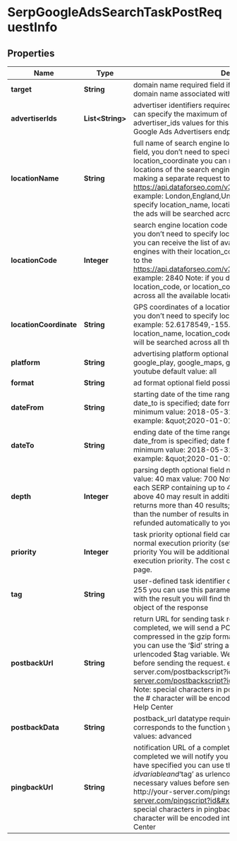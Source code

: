 

# SerpGoogleAdsSearchTaskPostRequestInfo


## Properties

| Name | Type | Description | Notes |
|------------ | ------------- | ------------- | -------------|
|**target** | **String** | domain name required field if advertiser_ids is not specified domain name associated with an advertiser account |  [optional] |
|**advertiserIds** | **List&lt;String&gt;** | advertiser identifiers required field if target is not specified you can specify the maximum of 25 values in this array; advertiser_ids values for this parameter can be found in the Google Ads Advertisers endpoint; |  [optional] |
|**locationName** | **String** | full name of search engine location optional field if you use this field, you don’t need to specify location_code or location_coordinate you can receive the list of available locations of the search engine with their location_name by making a separate request to the https://api.dataforseo.com/v3/serp/google/ads_search/locations example: London,England,United Kingdom Note: if you don’t specify location_name, location_code, or location_coordinate, the ads will be searched across all the available locations |  [optional] |
|**locationCode** | **Integer** | search engine location code optional field if you use this field, you don’t need to specify location_name or location_coordinate you can receive the list of available locations of the search engines with their location_code by making a separate request to the https://api.dataforseo.com/v3/serp/google/ads_search/locations example: 2840 Note: if you don’t specify location_name, location_code, or location_coordinate, the ads will be searched across all the available locations |  [optional] |
|**locationCoordinate** | **String** | GPS coordinates of a location optional field if you use this field, you don’t need to specify location_name or location_code example: 52.6178549,-155.352142 Note: if you don’t specify location_name, location_code, or location_coordinate, the ads will be searched across all the available locations |  [optional] |
|**platform** | **String** | advertising platform optional field possible values: all, google_play, google_maps, google_search, google_shopping, youtube default value: all |  [optional] |
|**format** | **String** | ad format optional field possible values: all, text, image, video |  [optional] |
|**dateFrom** | **String** | starting date of the time range optional field required field if date_to is specified;  date format: \&quot;yyyy-mm-dd\&quot; minimum value: 2018-05-31 maximum value: today’s date example: \&quot;2020-01-01\&quot; |  [optional] |
|**dateTo** | **String** | ending date of the time range optional field required field if date_from is specified;  date format: \&quot;yyyy-mm-dd\&quot; minimum value: 2018-05-31 maximum value: today’s date example: \&quot;2020-01-01\&quot; |  [optional] |
|**depth** | **Integer** | parsing depth optional field number of results in SERP default value: 40 max value: 700 Note: your account will be billed per each SERP containing up to 40 results; thus, setting a depth above 40 may result in additional charges if the search engine returns more than 40 results; if the specified depth is higher than the number of results in the response, the difference will be refunded automatically to your account balance |  [optional] |
|**priority** | **Integer** | task priority optional field can take the following values: 1 – normal execution priority (set by default) 2 – high execution priority You will be additionally charged for the tasks with high execution priority. The cost can be calculated on the Pricing page. |  [optional] |
|**tag** | **String** | user-defined task identifier optional field the character limit is 255 you can use this parameter to identify the task and match it with the result you will find the specified tag value in the data object of the response |  [optional] |
|**postbackUrl** | **String** | return URL for sending task results optional field once the task is completed, we will send a POST request with its results compressed in the gzip format to the postback_url you specified you can use the ‘$id’ string as a $id variable and ‘$tag’ as urlencoded $tag variable. We will set the necessary values before sending the request. example: http://your-server.com/postbackscript?id&#x3D;$id http://your-server.com/postbackscript?id&#x3D;$id&amp;tag&#x3D;$tag Note: special characters in postback_url will be urlencoded; i.a., the # character will be encoded into %23 learn more on our Help Center |  [optional] |
|**postbackData** | **String** | postback_url datatype required field if you specify postback_url corresponds to the function you used for setting a task possible values: advanced |  [optional] |
|**pingbackUrl** | **String** | notification URL of a completed task optional field when a task is completed we will notify you by GET request sent to the URL you have specified you can use the ‘$id’ string as a $id variable and ‘$tag’ as urlencoded $tag variable. We will set the necessary values before sending the request. example: http://your-server.com/pingscript?id&#x3D;$id http://your-server.com/pingscript?id&#x3D;$id&amp;tag&#x3D;$tag Note: special characters in pingback_url will be urlencoded; i.a., the # character will be encoded into %23 learn more on our Help Center |  [optional] |



